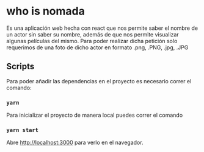# who is nomada

Es una aplicación web hecha con react que nos permite saber el nombre de un actor sin saber su nombre, además de que nos permite visualizar algunas películas del mismo. Para poder realizar dicha petición solo requerimos de una foto de dicho actor en formato .png, .PNG, .jpg, .JPG

## Scripts

Para poder añadir las dependencias en el proyecto es necesario correr el comando:

### `yarn`

Para inicializar el proyecto de manera local puedes correr el comando 

### `yarn start`

Abre [http://localhost:3000](http://localhost:3000) para verlo en el navegador.


